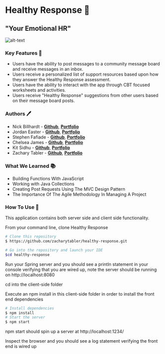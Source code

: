# Healthy Response 💓
## "Your Emotional HR"

![alt-text](https://im7.ezgif.com/tmp/ezgif-7-d2437e87e7f2.gif)

### Key Features 🔑
* Users have the ability to post messages to a community message board and receive messages in an inbox.
* Users receive a personalized list of support resources based upon how they answer the Healthy Response assessment.
* Users have the ability to interact with the app through CBT focused worksheets and activities.
* Users receive "Healthy Response" suggestions from other users based on their message board posts.

### Authors 🖊️
* Nick Billhardt - **[Github](https://github.com/nbillhardt)**, **[Portfolio](https://nbillhardt.github.io/)**
* Jordan Easter - **[Github](https://github.com/jordaneaster)**, **[Portfolio](https://)**
* Stephen Fafiade - **[Github](https://github.com/sfafiade)**, **[Portfolio](https://sfafiade.github.io/)**
* Chelsea James - **[Github](https://github.com/ChelsMarea1)**, **[Portfolio](https://ChelsMarea1.github.io/)**
* Kit Sidhu - **[Github](https://github.com/kitsi)**, **[Portfolio](https://kitsi.github.io/)**
* Zachary Tabler -  **[Github](https://github.com/zacharytabler)**, **[Portfolio](https://zacharytabler.github.io/)** 

### What We Learned 📚
* Building Functions With JavaScript
* Working with Java Collections
* Creating Post Requests Using The MVC Design Pattern
* The Importance Of The Agile Methodology In Managing A Project

### How To Use 🔧
This application contains both server side and client side functionality.

From your command line, clone Healthy Response
```bash
# Clone this repository
$ https://github.com/zacharytabler/healthy-response.git

# Go into the repository and launch your IDE
$cd healthy-response
```
Run your Spring server and you should see a println statement in your console verifying that you are wired up, note the server should be running on http://localhost:8080

cd into the client-side folder

Execute an npm install in this client-side folder in order to install the front end dependencies

```bash
# Install dependencies
$ npm install
# Start the server
$ npm start
```
npm start should spin up a server at http://localhost:1234/

Inspect the browser and you should see a log statement verifying the front end is wired up